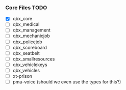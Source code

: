 ### Core Files TODO

- [x] qbx_core
- [ ] qbx_medical
- [ ] qbx_management
- [ ] qbx_mechanicjob
- [ ] qbx_policejob
- [ ] qbx_scoreboard
- [ ] qbx_seatbelt
- [ ] qbx_smallresources
- [ ] qbx_vehiclekeys
- [ ] qbx_vehicles
- [ ] xt-prison
- [ ] pma-voice (should we even use the types for this?)